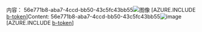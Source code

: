 <span data-ttu-id="56a01-101">内容： 56e771b8-aba7-4ccd-bb50-43c5fc43bb55![图像](c5d362c8-1043-4e17-a02d-0b2c040d9b73.png)
[AZURE.INCLUDE [b-token](c0d38f3d-ca08-4ea2-ba20-6ab68f6d2f44.md)]</span><span class="sxs-lookup"><span data-stu-id="56a01-101">Content: 56e771b8-aba7-4ccd-bb50-43c5fc43bb55![image](c5d362c8-1043-4e17-a02d-0b2c040d9b73.png)
[AZURE.INCLUDE [b-token](c0d38f3d-ca08-4ea2-ba20-6ab68f6d2f44.md)]</span></span>
